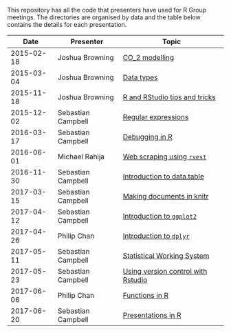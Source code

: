 This repository has all the code that presenters have used for R Group meetings. The directories are organised by data and the table below contains the details for each presentation.

Date       | Presenter          | Topic
-----------|--------------------|------------------------------
2015-02-18 | Joshua Browning    | [CO_2 modelling](https://github.com/sebastian-c/r-group-code/tree/master/2015-02-18)
2015-03-04 | Joshua Browning    | [Data types](https://github.com/sebastian-c/r-group-code/tree/master/2015-03-04)
2015-11-18 | Joshua Browning    | [R and RStudio tips and tricks](https://github.com/sebastian-c/r-group-code/tree/master/2015-11-18)
2015-12-02 | Sebastian Campbell | [Regular expressions](https://github.com/sebastian-c/r-group-code/tree/master/2015-12-02)
2016-03-17 | Sebastian Campbell | [Debugging in R](https://github.com/sebastian-c/r-group-code/tree/master/2016-03-17)
2016-06-01 | Michael Rahija     | [Web scraping using `rvest`](https://github.com/sebastian-c/r-group-code/tree/master/2016-06-01)
2016-11-30 | Sebastian Campbell | [Introduction to data.table](https://github.com/sebastian-c/r-group-code/tree/master/2016-11-30)
2017-03-15 | Sebastian Campbell | [Making documents in knitr](https://github.com/sebastian-c/r-group-code/tree/master/2017-03-15)
2017-04-12 | Sebastian Campbell | [Introduction to `ggplot2`](https://github.com/sebastian-c/r-group-code/tree/master/2017-04-12)
2017-04-26 | Philip Chan        | [Introduction to `dplyr`](https://github.com/sebastian-c/r-group-code/tree/master/2017-04-26)
2017-05-11 | Sebastian Campbell | [Statistical Working System](https://github.com/sebastian-c/r-group-code/tree/master/2017-05-11)
2017-05-23 | Sebastian Campbell | [Using version control with Rstudio](https://github.com/sebastian-c/r-group-code/tree/master/2017-05-23)
2017-06-06 | Philip Chan        | [Functions in R](https://github.com/sebastian-c/r-group-code/tree/master/2017-06-06)
2017-06-20 | Sebastian Campbell | [Presentations in R](https://github.com/sebastian-c/r-group-code/tree/master/2017-06-20)
